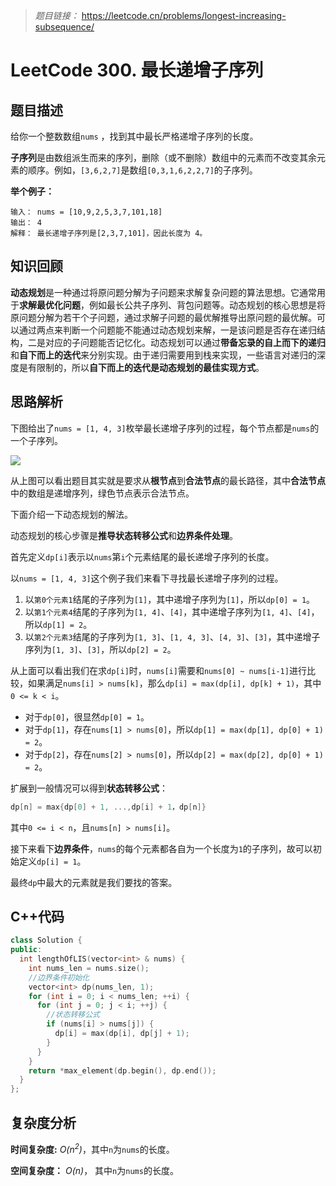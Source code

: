 
> *题目链接：* https://leetcode.cn/problems/longest-increasing-subsequence/

# LeetCode 300. 最长递增子序列

## 题目描述

给你一个整数数组`nums` ，找到其中最长严格递增子序列的长度。

**子序列**是由数组派生而来的序列，删除（或不删除）数组中的元素而不改变其余元素的顺序。例如，`[3,6,2,7]`是数组`[0,3,1,6,2,2,7]`的子序列。

**举个例子：**

```
输入： nums = [10,9,2,5,3,7,101,18]
输出： 4
解释： 最长递增子序列是[2,3,7,101]，因此长度为 4。
```

## 知识回顾

**动态规划**是一种通过将原问题分解为子问题来求解复杂问题的算法思想。它通常用于**求解最优化问题**，例如最长公共子序列、背包问题等。动态规划的核心思想是将原问题分解为若干个子问题，通过求解子问题的最优解推导出原问题的最优解。可以通过两点来判断一个问题能不能通过动态规划来解，一是该问题是否存在递归结构，二是对应的子问题能否记忆化。动态规划可以通过**带备忘录的自上而下的递归**和**自下而上的迭代**来分别实现。由于递归需要用到栈来实现，一些语言对递归的深度是有限制的，所以**自下而上的迭代是动态规划的最佳实现方式**。

## 思路解析

下图给出了`nums = [1, 4, 3]`枚举最长递增子序列的过程，每个节点都是`nums`的一个子序列。

![](https://gitee.com/ldtech007/picture/raw/master/pic/lc-0300-01.png)

从上图可以看出题目其实就是要求从**根节点**到**合法节点**的最长路径，其中**合法节点**中的数组是递增序列，绿色节点表示合法节点。

下面介绍一下动态规划的解法。

动态规划的核心步骤是**推导状态转移公式**和**边界条件处理**。

首先定义`dp[i]`表示以`nums`第`i`个元素结尾的最长递增子序列的长度。

以`nums = [1, 4, 3]`这个例子我们来看下寻找最长递增子序列的过程。
1. 以`第0个元素1`结尾的子序列为`[1]`，其中递增子序列为`[1]`，所以`dp[0] = 1`。
2. 以`第1个元素4`结尾的子序列为`[1, 4]`、`[4]`，其中递增子序列为`[1, 4]`、`[4]`，所以`dp[1] = 2`。
3. 以`第2个元素3`结尾的子序列为`[1, 3]`、`[1, 4, 3]`、`[4, 3]`、`[3]`，其中递增子序列为`[1, 3]`、`[3]`，所以`dp[2] = 2`。

从上面可以看出我们在求`dp[i]`时，`nums[i]`需要和`nums[0] ~ nums[i-1]`进行比较，如果满足`nums[i] > nums[k]`，那么`dp[i] = max(dp[i], dp[k] + 1)`，其中`0 <= k < i`。

* 对于`dp[0]`，很显然`dp[0] = 1`。
* 对于`dp[1]`，存在`nums[1] > nums[0]`，所以`dp[1] = max(dp[1], dp[0] + 1) = 2`。
* 对于`dp[2]`，存在`nums[2] > nums[0]`，所以`dp[2] = max(dp[2], dp[0] + 1) = 2`。

扩展到一般情况可以得到**状态转移公式**：

```cpp
dp[n] = max{dp[0] + 1, ...,dp[i] + 1，dp[n]}
```
其中`0 <= i < n`，且`nums[n] > nums[i]`。

接下来看下**边界条件**，`nums`的每个元素都各自为一个长度为`1`的子序列，故可以初始定义`dp[i] = 1`。

最终`dp`中最大的元素就是我们要找的答案。

## C++代码

```cpp
class Solution {
public:
  int lengthOfLIS(vector<int> & nums) {
    int nums_len = nums.size();
    //边界条件初始化
    vector<int> dp(nums_len, 1);
    for (int i = 0; i < nums_len; ++i) {
      for (int j = 0; j < i; ++j) {
        //状态转移公式
        if (nums[i] > nums[j]) {
          dp[i] = max(dp[i], dp[j] + 1);
        }
      }
    }
    return *max_element(dp.begin(), dp.end());
  }
};
```
## 复杂度分析

**时间复杂度:** *O(n<sup>2</sup>)*，其中`n`为`nums`的长度。

**空间复杂度：** *O(n)*， 其中`n`为`nums`的长度。

